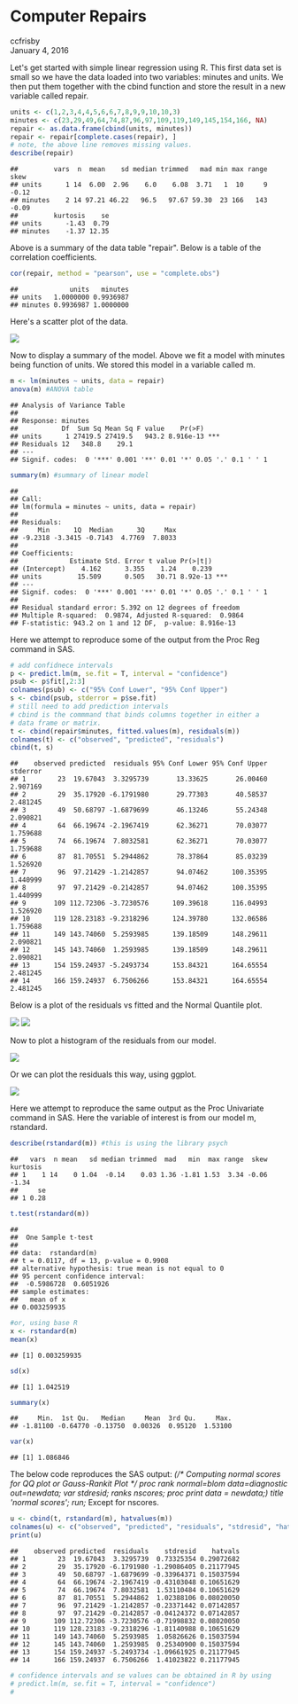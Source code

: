 # Computer Repairs
ccfrisby  
January 4, 2016  



Let's get started with simple linear regression using R.  This first data set is small so we have the data loaded into two variables: minutes and units.  We then put them together with the cbind function and store the result in a new variable called repair.


```r
units <- c(1,2,3,4,4,5,6,6,7,8,9,9,10,10,3)
minutes <- c(23,29,49,64,74,87,96,97,109,119,149,145,154,166, NA)
repair <- as.data.frame(cbind(units, minutes))
repair <- repair[complete.cases(repair), ] 
# note, the above line removes missing values.
describe(repair)
```

```
##         vars  n  mean    sd median trimmed   mad min max range  skew
## units      1 14  6.00  2.96    6.0    6.08  3.71   1  10     9 -0.12
## minutes    2 14 97.21 46.22   96.5   97.67 59.30  23 166   143 -0.09
##         kurtosis    se
## units      -1.43  0.79
## minutes    -1.37 12.35
```

Above is a summary of the data table "repair".  Below is a table of the correlation coefficients.  


```r
cor(repair, method = "pearson", use = "complete.obs")
```

```
##             units   minutes
## units   1.0000000 0.9936987
## minutes 0.9936987 1.0000000
```

Here's a scatter plot of the data.

![](repair_files/figure-html/unnamed-chunk-4-1.png) 


Now to display a summary of the model.  Above we fit a model with minutes being function of units.  We stored this model in a variable called m.


```r
m <- lm(minutes ~ units, data = repair)
anova(m) #ANOVA table
```

```
## Analysis of Variance Table
## 
## Response: minutes
##           Df  Sum Sq Mean Sq F value    Pr(>F)    
## units      1 27419.5 27419.5   943.2 8.916e-13 ***
## Residuals 12   348.8    29.1                      
## ---
## Signif. codes:  0 '***' 0.001 '**' 0.01 '*' 0.05 '.' 0.1 ' ' 1
```

```r
summary(m) #summary of linear model
```

```
## 
## Call:
## lm(formula = minutes ~ units, data = repair)
## 
## Residuals:
##     Min      1Q  Median      3Q     Max 
## -9.2318 -3.3415 -0.7143  4.7769  7.8033 
## 
## Coefficients:
##             Estimate Std. Error t value Pr(>|t|)    
## (Intercept)    4.162      3.355    1.24    0.239    
## units         15.509      0.505   30.71 8.92e-13 ***
## ---
## Signif. codes:  0 '***' 0.001 '**' 0.01 '*' 0.05 '.' 0.1 ' ' 1
## 
## Residual standard error: 5.392 on 12 degrees of freedom
## Multiple R-squared:  0.9874,	Adjusted R-squared:  0.9864 
## F-statistic: 943.2 on 1 and 12 DF,  p-value: 8.916e-13
```

Here we attempt to reproduce some of the output from the Proc Reg command in SAS.

```r
# add confidnece intervals
p <- predict.lm(m, se.fit = T, interval = "confidence")
psub <- p$fit[,2:3]
colnames(psub) <- c("95% Conf Lower", "95% Conf Upper")
s <- cbind(psub, stderror = p$se.fit)
# still need to add prediction intervals
# cbind is the commmand that binds columns together in either a 
# data frame or matrix.
t <- cbind(repair$minutes, fitted.values(m), residuals(m))
colnames(t) <- c("observed", "predicted", "residuals")
cbind(t, s)
```

```
##    observed predicted  residuals 95% Conf Lower 95% Conf Upper stderror
## 1        23  19.67043  3.3295739       13.33625       26.00460 2.907169
## 2        29  35.17920 -6.1791980       29.77303       40.58537 2.481245
## 3        49  50.68797 -1.6879699       46.13246       55.24348 2.090821
## 4        64  66.19674 -2.1967419       62.36271       70.03077 1.759688
## 5        74  66.19674  7.8032581       62.36271       70.03077 1.759688
## 6        87  81.70551  5.2944862       78.37864       85.03239 1.526920
## 7        96  97.21429 -1.2142857       94.07462      100.35395 1.440999
## 8        97  97.21429 -0.2142857       94.07462      100.35395 1.440999
## 9       109 112.72306 -3.7230576      109.39618      116.04993 1.526920
## 10      119 128.23183 -9.2318296      124.39780      132.06586 1.759688
## 11      149 143.74060  5.2593985      139.18509      148.29611 2.090821
## 12      145 143.74060  1.2593985      139.18509      148.29611 2.090821
## 13      154 159.24937 -5.2493734      153.84321      164.65554 2.481245
## 14      166 159.24937  6.7506266      153.84321      164.65554 2.481245
```


Below is a plot of the residuals vs fitted and the Normal Quantile plot.  

![](repair_files/figure-html/unnamed-chunk-7-1.png) ![](repair_files/figure-html/unnamed-chunk-7-2.png) 


Now to plot a histogram of the residuals from our model.



![](repair_files/figure-html/unnamed-chunk-9-1.png) 


Or we can plot the residuals this way, using ggplot.

![](repair_files/figure-html/unnamed-chunk-10-1.png) 

Here we attempt to reproduce the same output as the Proc Univariate command in SAS.  Here the variable of interest is from our model m, rstandard.  

```r
describe(rstandard(m)) #this is using the library psych
```

```
##   vars  n mean   sd median trimmed  mad   min  max range  skew kurtosis
## 1    1 14    0 1.04  -0.14    0.03 1.36 -1.81 1.53  3.34 -0.06    -1.34
##     se
## 1 0.28
```

```r
t.test(rstandard(m))
```

```
## 
## 	One Sample t-test
## 
## data:  rstandard(m)
## t = 0.0117, df = 13, p-value = 0.9908
## alternative hypothesis: true mean is not equal to 0
## 95 percent confidence interval:
##  -0.5986728  0.6051926
## sample estimates:
##   mean of x 
## 0.003259935
```

```r
#or, using base R
x <- rstandard(m)
mean(x)
```

```
## [1] 0.003259935
```

```r
sd(x) 
```

```
## [1] 1.042519
```

```r
summary(x) 
```

```
##     Min.  1st Qu.   Median     Mean  3rd Qu.     Max. 
## -1.81100 -0.64770 -0.13750  0.00326  0.95120  1.53100
```

```r
var(x)
```

```
## [1] 1.086846
```

The below code reproduces the SAS output:
_(/* Computing normal scores for QQ plot or Gauss-Rankit Plot */
proc rank normal=blom data=diagnostic out=newdata;
	var stdresid;
	ranks nscores;
proc print data = newdata;)
	title 'normal scores'; run;_
Except for nscores. 


```r
u <- cbind(t, rstandard(m), hatvalues(m))
colnames(u) <- c("observed", "predicted", "residuals", "stdresid", "hatvals")
print(u)
```

```
##    observed predicted  residuals    stdresid    hatvals
## 1        23  19.67043  3.3295739  0.73325354 0.29072682
## 2        29  35.17920 -6.1791980 -1.29086405 0.21177945
## 3        49  50.68797 -1.6879699 -0.33964371 0.15037594
## 4        64  66.19674 -2.1967419 -0.43103048 0.10651629
## 5        74  66.19674  7.8032581  1.53110484 0.10651629
## 6        87  81.70551  5.2944862  1.02388106 0.08020050
## 7        96  97.21429 -1.2142857 -0.23371442 0.07142857
## 8        97  97.21429 -0.2142857 -0.04124372 0.07142857
## 9       109 112.72306 -3.7230576 -0.71998832 0.08020050
## 10      119 128.23183 -9.2318296 -1.81140988 0.10651629
## 11      149 143.74060  5.2593985  1.05826626 0.15037594
## 12      145 143.74060  1.2593985  0.25340900 0.15037594
## 13      154 159.24937 -5.2493734 -1.09661925 0.21177945
## 14      166 159.24937  6.7506266  1.41023822 0.21177945
```

```r
# confidence intervals and se values can be obtained in R by using
# predict.lm(m, se.fit = T, interval = "confidence")
# 
```



